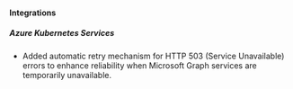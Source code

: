 
#### Integrations

##### Azure Kubernetes Services

- Added automatic retry mechanism for HTTP 503 (Service Unavailable) errors to enhance reliability when Microsoft Graph services are temporarily unavailable.
